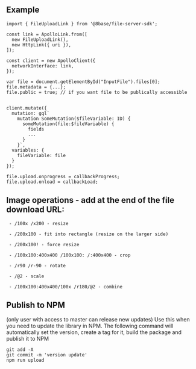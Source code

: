 ## Example
```
import { FileUploadLink } from '@8base/file-server-sdk';

const link = ApolloLink.from([
  new FileUploadLink(),
  new HttpLink({ uri }),
]);

const client = new ApolloClient({
  networkInterface: link,
});

var file = document.getElementById("InputFile").files[0];
file.metadata = {...};
file.public = true; // if you want file to be publically accessible


client.mutate({
  mutation: gql`
    mutation SomeMutation($fileVariable: ID) {
      someMutation(file:$fileVariable) {
        fields
        ...
      }
    }`,
  variables: {
    fileVariable: file
  }
});

file.upload.onprogress = callbackProgress;
file.upload.onload = callbackLoad;
```

## Image operations - add at the end of the file download URL:
```
 - /100x /x200 - resize

 - /200x100 - fit into rectangle (resize on the larger side)

 - /200x100! - force resize

 - /100x100:400x400 /100x100: /:400x400 - crop

 - /r90 /r-90 - rotate

 - /@2 - scale

 - /100x100:400x400/100x /r180/@2 - combine
```

## Publish to NPM
(only user with access to master can release new updates) Use this when you need to update the library in NPM. The following command will automatically set the version, create a tag for it, build the package and publish it to NPM
```
git add -A
git commit -m 'version update'
npm run upload
```
